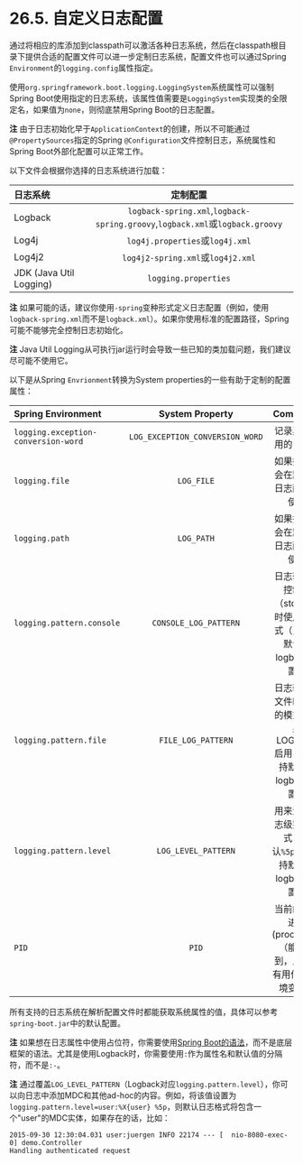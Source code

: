 # 26.5. 自定义日志配置

通过将相应的库添加到classpath可以激活各种日志系统，然后在classpath根目录下提供合适的配置文件可以进一步定制日志系统，配置文件也可以通过Spring `Environment`的`logging.config`属性指定。

使用`org.springframework.boot.logging.LoggingSystem`系统属性可以强制Spring Boot使用指定的日志系统，该属性值需要是`LoggingSystem`实现类的全限定名，如果值为`none`，则彻底禁用Spring Boot的日志配置。

**注** 由于日志初始化早于`ApplicationContext`的创建，所以不可能通过`@PropertySources`指定的Spring `@Configuration`文件控制日志，系统属性和Spring Boot外部化配置可以正常工作。

以下文件会根据你选择的日志系统进行加载：

| 日志系统 | 定制配置 |
| :--- | :---: |
| Logback | `logback-spring.xml`,`logback-spring.groovy`,`logback.xml`或`logback.groovy` |
| Log4j | `log4j.properties`或`log4j.xml` |
| Log4j2 | `log4j2-spring.xml`或`log4j2.xml` |
| JDK \(Java Util Logging\) | `logging.properties` |

**注** 如果可能的话，建议你使用`-spring`变种形式定义日志配置（例如，使用`logback-spring.xml`而不是`logback.xml`）。如果你使用标准的配置路径，Spring可能不能够完全控制日志初始化。

**注** Java Util Logging从可执行jar运行时会导致一些已知的类加载问题，我们建议尽可能不使用它。

以下是从Spring `Envrionment`转换为System properties的一些有助于定制的配置属性：

| Spring Environment | System Property | Comments |
| :--- | :---: | :---: |
| `logging.exception-conversion-word` | `LOG_EXCEPTION_CONVERSION_WORD` | 记录异常使用的关键字 |
| `logging.file` | `LOG_FILE` | 如果指定就会在默认的日志配置中使用 |
| `logging.path` | `LOG_PATH` | 如果指定就会在默认的日志配置中使用 |
| `logging.pattern.console` | `CONSOLE_LOG_PATTERN` | 日志输出到控制台（stdout）时使用的模式（只支持默认的logback设置） |
| `logging.pattern.file` | `FILE_LOG_PATTERN` | 日志输出到文件时使用的模式（如果LOG\_FILE启用，只支持默认的logback设置） |
| `logging.pattern.level` | `LOG_LEVEL_PATTERN` | 用来渲染日志级别的格式（默认`%5p`，只支持默认的logback设置） |
| `PID` | `PID` | 当前的处理进程\(process\)ID（能够找到，且还没有用作OS环境变量） |

所有支持的日志系统在解析配置文件时都能获取系统属性的值，具体可以参考`spring-boot.jar`中的默认配置。

**注** 如果想在日志属性中使用占位符，你需要使用[Spring Boot的语法](http://docs.spring.io/spring-boot/docs/1.4.1.RELEASE/reference/htmlsingle/#boot-features-external-config-placeholders-in-properties)，而不是底层框架的语法。尤其是使用Logback时，你需要使用`:`作为属性名和默认值的分隔符，而不是`:-`。

**注** 通过覆盖`LOG_LEVEL_PATTERN`（Logback对应`logging.pattern.level`），你可以向日志中添加MDC和其他ad-hoc的内容。例如，将该值设置为`logging.pattern.level=user:%X{user} %5p`，则默认日志格式将包含一个"user"的MDC实体，如果存在的话，比如：

```text
2015-09-30 12:30:04.031 user:juergen INFO 22174 --- [  nio-8080-exec-0] demo.Controller
Handling authenticated request
```

